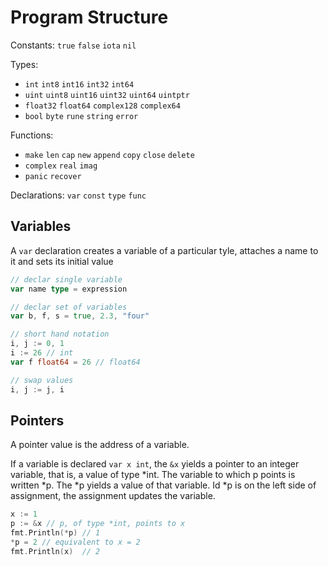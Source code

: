 # Program Structure

Constants: `true` `false` `iota` `nil`

Types:
* `int` `int8` `int16` `int32` `int64`
* `uint` `uint8` `uint16` `uint32` `uint64` `uintptr`
* `float32` `float64` `complex128` `complex64`
* `bool` `byte` `rune` `string` `error`

Functions:
* `make` `len` `cap` `new` `append` `copy` `close` `delete`
* `complex` `real` `imag`
* `panic` `recover`

Declarations: `var` `const` `type` `func`

## Variables
A `var` declaration creates a variable of a particular tyle, attaches a name to it and sets its initial value
```go
// declar single variable
var name type = expression

// declar set of variables
var b, f, s = true, 2.3, "four"

// short hand notation
i, j := 0, 1
i := 26 // int
var f float64 = 26 // float64

// swap values
i, j := j, i
```

## Pointers
A pointer value is the address of a variable.

If a variable is declared `var x int`, the `&x` yields a pointer to an integer variable, that is, a value of type *int. The variable to which p points is written *p. The *p yields a value of that variable. Id *p is on the left side of assignment, the assignment updates the variable.

```go
x := 1 
p := &x // p, of type *int, points to x
fmt.Println(*p) // 1
*p = 2 // equivalent to x = 2
fmt.Println(x)  // 2

```